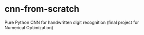 # cnn-from-scratch
Pure Python CNN for handwritten digit recognition (final project for Numerical Optimization)
